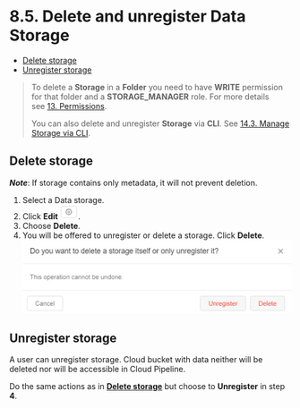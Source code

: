 # 8.5. Delete and unregister Data Storage

- [Delete storage](#delete-storage)
- [Unregister storage](#unregister-storage)

> To delete a **Storage** in a **Folder** you need to have **WRITE** permission for that folder and a **STORAGE\_MANAGER** role. For more details see [13. Permissions](../13_Permissions/13._Permissions.md).
>
> You can also delete and unregister **Storage** via **CLI**. See [14.3. Manage Storage via CLI](../14_CLI/14.3._Manage_Storage_via_CLI.md).

## Delete storage

**_Note_**: If storage contains only metadata, it will not prevent deletion.

1. Select a Data storage.
2. Click **Edit** ![CP_DeleteAndUnregisterDataStorage](attachments/DeleteAndUnregisterDataStorage_1.png).
3. Choose **Delete**.
4. You will be offered to unregister or delete a storage. Click **Delete**.  
    ![CP_DeleteAndUnregisterDataStorage](attachments/DeleteAndUnregisterDataStorage_2.png)

## Unregister storage

A user can unregister storage. Cloud bucket with data neither will be deleted nor will be accessible in Cloud Pipeline.

Do the same actions as in **[Delete storage](#delete-storage)** but choose to **Unregister** in step **4**.